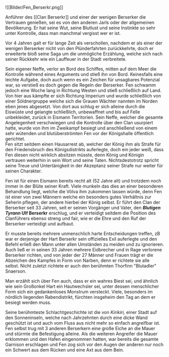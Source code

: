 ![[Bilder/Fen_Berserkr.png]]

Anführer des [[Clan Berserkr]] und einer der wenigen Berserker die Vertrauen genießen, sei es von den anderen Jarls oder der allgemeinen Bevölkerung. Er hat seine Wut, seine Blutlust und seine Instinkte so sehr unter Kontrolle, dass man manchmal vergisst wer er ist. 

Vor 4 Jahren galt er für lange Zeit als verschollen, nachdem er als einer der wenigen Berserker nicht von den Plünderfahrten zurückkehrte, doch er erweiterte bloß seine Saga um die unmögliche Erzählung, welche sich nach seiner Rückkehr wie ein Lauffeuer in der Stadt verbreitete.

Sein eigener Neffe, verlor an Bord des Schiffes, mitten auf dem Meer die Kontrolle während eines Arguments und stieß ihn von Bord. Keinesfalls eine leichte Aufgabe, doch auch wenn es ein Zeichen für unsagbares Potenzial war, so verstieß es doch gegen die Regeln der Berserker. Fen schwamm jedoch eine Woche lang in Richtung Westen und stieß schließlich auf Land. Von hier aus kämpfte er sich Richtung Imperium und wurde schließlich von einer Söldnergruppe welche sich die Grauen Wächter nannten im Norden eben jenes abgesetzt. Von dort aus schlug er sich alleine durch die Eiswüste und gelangte schließlich, unbewaffnet und bis auf Felle unbekleidet, zurück in Eismann Territorien. Sein Neffe, welcher die gesamte Angelegenheit verschwiegen und die Kontrolle über den Clan usurpiert hatte, wurde von ihm im Zweikampf besiegt und anschließend von einem sehr wütenden und blutüberströmten Fen vor der Königshalle öffentlich gerichtet.  
Fen sitzt seitdem einen Hausarrest ab, welcher der König ihm als Strafe für den Friedensbruch des Königsdistrikts auferlegte, doch ein jeder weiß, dass Fen diesen nicht wirklich absitzen müsste, denn König und Königin vertrauen weiterhin in sein Wort und seine Taten. Nichtsdestotrotz spricht seine Treue und Untertänigkeit in der Akzeptanz seiner Strafe nur weiter für seinen Charakter.

  

Fen ist für einen Eismann bereits recht alt (52 Jahre alt) und trotzdem noch immer in der Blüte seiner Kraft. Viele munkeln das dies an einer besonderen Behandlung liegt, welche die Völva ihm zukommen lassen würde, denn Fen ist einer von zwei Männern welche ein besonders gutes Verhältnis zur Seherin pflegen, der andere hierbei der König selbst. Er führt den Clan der Berserker seit 33 Jahren, seit er seinen Vorgänger und Vater, den **_Blutigen Tyrann_ Ulf Berserkr** erschlug, und er verteidigt seitdem die Position des Clanführers ebenso streng und fair, wie er die Ehre und den Ruf der Berserker verteidigt und aufbaut.

Er musste bereits mehrere unmenschlich harte Entscheidungen treffen, zB war er derjenige der Hart Berserkr sein offizielles Exil auferlegte und den Befehl erließ den Mann unter allen Umständen zu meiden und zu ignorieren. Auch ließ er in seinen 33 Jahren mehrere Eidbrecher und in Rage verlorene Berserker richten, und von jeder der 27 Männer und Frauen trägt er die Abzeichen des Kampfes in Form von Narben, denn er richtete sie alle selbst. Nicht zuletzt richtete er auch den berühmten Thorfinn "Blutadler" Snaerson.

Man erzählt sich über Fen auch, dass er ein wahres Biest sei, und ähnlich wie sein Großonkel Hart ein Hautwechsler sei, unter dessen menschlicher Form sich ein gedankenloses Monstrum versteckt. Viele, besonders im nördlich liegenden Rabendistrikt, fürchten insgeheim den Tag an dem er besiegt werden muss.

Seine berühmteste Schlachtgeschichte ist die von _Kirikiri,_ einer Stadt auf den Sonneninseln, welche nach Jahrzehnten durch eine dicke Wand geschützt ist und auch vom Fluss aus nicht mehr so einfach angreifbar ist. Fen selbst trug mit 3 anderen Berserkern eine große Eiche an die Mauer und stürmte die Befestigung alleine. Als die weiteren Angreifer die Mauer erklommen und den Hafen eingenommen hatten, war bereits die gesamte Garnison erschlagen und Fen zog sich vor den Augen der anderen nur noch ein Schwert aus dem Rücken und eine Axt aus dem Bein.